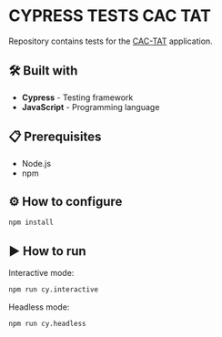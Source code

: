 # **CYPRESS TESTS CAC TAT**
Repository contains tests for the [CAC-TAT](https://cac-tat-v3.s3.eu-central-1.amazonaws.com/index.html) application.

## 🛠 Built with 
* **Cypress** - Testing framework
* **JavaScript** - Programming language

## 📋 Prerequisites
* Node.js
* npm

## ⚙ How to configure
```sh
npm install
```

##  ▶ How to run
Interactive mode:
```sh
npm run cy.interactive
```
Headless mode:
```sh
npm run cy.headless
```